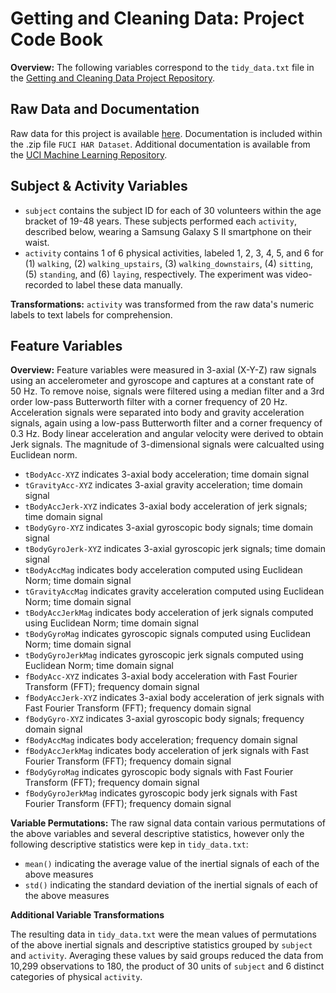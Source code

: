 # Getting and Cleaning Data: Project Code Book

**Overview:** The following variables correspond to the `tidy_data.txt` file in the [Getting and Cleaning Data Project Repository](https://github.com/jamisoncrawford/Coursera-Getting-and-Cleaning-Data-Project/new/master).

## Raw Data and Documentation

Raw data for this project is available [here](https://d396qusza40orc.cloudfront.net/getdata%2Fprojectfiles%2FUCI%20HAR%20Dataset.zip).
Documentation is included within the .zip file `FUCI HAR Dataset`. Additional documentation is available from the [UCI Machine Learning Repository](http://archive.ics.uci.edu/ml/datasets/Human+Activity+Recognition+Using+Smartphones).

## Subject & Activity Variables

- `subject` contains the subject ID for each of 30 volunteers within the age bracket of 19-48 years. These subjects performed each `activity`, described below, wearing a Samsung Galaxy S II smartphone on their waist. 
- `activity` contains 1 of 6 physical activities, labeled 1, 2, 3, 4, 5, and 6 for (1) `walking`, (2) `walking_upstairs`, (3) `walking_downstairs`, (4) `sitting`, (5) `standing`, and (6) `laying`, respectively. The experiment was video-recorded to label these data manually.

**Transformations:** `activity` was transformed from the raw data's numeric labels to text labels for comprehension.

## Feature Variables

**Overview:** Feature variables were measured in 3-axial (X-Y-Z) raw signals using an accelerometer and gyroscope and captures at a constant rate of 50 Hz. To remove noise, signals were filtered using a median filter and a 3rd order low-pass Butterworth filter with a corner frequency of 20 Hz. Acceleration signals were separated into body and gravity acceleration signals, again using a low-pass Butterworth filter and a corner frequency of 0.3 Hz. Body linear acceleration and angular velocity were derived to obtain Jerk signals. The magnitude of 3-dimensional signals were calcualted using Euclidean norm.

- `tBodyAcc-XYZ` indicates 3-axial body acceleration; time domain signal
- `tGravityAcc-XYZ` indicates 3-axial gravity acceleration; time domain signal
- `tBodyAccJerk-XYZ` indicates 3-axial body acceleration of jerk signals; time domain signal
- `tBodyGyro-XYZ` indicates 3-axial gyroscopic body signals; time domain signal
- `tBodyGyroJerk-XYZ` indicates 3-axial gyroscopic jerk signals; time domain signal
- `tBodyAccMag` indicates body acceleration computed using Euclidean Norm; time domain signal
- `tGravityAccMag` indicates gravity acceleration computed using Euclidean Norm; time domain signal
- `tBodyAccJerkMag` indicates body acceleration of jerk signals computed using Euclidean Norm; time domain signal
- `tBodyGyroMag` indicates gyroscopic signals computed using Euclidean Norm; time domain signal
- `tBodyGyroJerkMag` indicates gyroscopic jerk signals computed using Euclidean Norm; time domain signal
- `fBodyAcc-XYZ` indicates 3-axial body acceleration with Fast Fourier Transform (FFT); frequency domain signal
- `fBodyAccJerk-XYZ` indicates 3-axial body acceleration of jerk signals with Fast Fourier Transform (FFT); frequency domain signal
- `fBodyGyro-XYZ` indicates 3-axial gyroscopic body signals; frequency domain signal
- `fBodyAccMag` indicates body acceleration; frequency domain signal
- `fBodyAccJerkMag` indicates body acceleration of jerk signals with Fast Fourier Transform (FFT); frequency domain signal
- `fBodyGyroMag` indicates gyroscopic body signals with Fast Fourier Transform (FFT); frequency domain signal
- `fBodyGyroJerkMag` indicates gyroscopic body jerk signals with Fast Fourier Transform (FFT); frequency domain signal

**Variable Permutations:** The raw signal data contain various permutations of the above variables and several descriptive statistics, however only the following descriptive statistics were kep in `tidy_data.txt`:

- `mean()` indicating the average value of the inertial signals of each of the above measures
- `std()` indicating the standard deviation of the inertial signals of each of the above measures

**Additional Variable Transformations**

The resulting data in `tidy_data.txt` were the mean values of permutations of the above inertial signals and descriptive statistics grouped by `subject` and `activity`. Averaging these values by said groups reduced the data from 10,299 observations to 180, the product of 30 units of `subject` and 6 distinct categories of physical `activity`.
